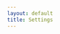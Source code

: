 ```yaml
---
layout: default
title: Settings
---
```


<!--This feature Belongs to: Mati -->

<!DOCTYPE html>
<html lang="en">
<head>
    <meta charset="UTF-8">
    <meta name="viewport" content="width=device-width, initial-scale=1.0">
    <title>Settings</title>
</head>
<body>
    
</body>
</html>